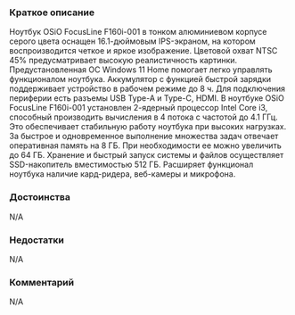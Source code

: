 ### **Краткое описание**
Ноутбук OSiO FocusLine F160i-001 в тонком алюминиевом корпусе серого цвета оснащен 16.1-дюймовым IPS-экраном, на котором воспроизводится четкое и яркое изображение. Цветовой охват NTSC 45% предусматривает высокую реалистичность картинки. Предустановленная ОС Windows 11 Home помогает легко управлять функционалом ноутбука. Аккумулятор с функцией быстрой зарядки поддерживает устройство в рабочем режиме до 8 ч. Для подключения периферии есть разъемы USB Type-A и Type-C, HDMI.  В ноутбуке OSiO FocusLine F160i-001 установлен 2-ядерный процессор Intel Core i3, способный производить вычисления в 4 потока с частотой до 4.1 ГГц. Это обеспечивает стабильную работу ноутбука при высоких нагрузках. За быстрое и одновременное выполнение множества задач отвечает оперативная память на 8 ГБ. При необходимости ее можно увеличить до 64 ГБ. Хранение и быстрый запуск системы и файлов осуществляет SSD-накопитель вместимостью 512 ГБ. Расширяет функционал ноутбука наличие кард-ридера, веб-камеры и микрофона.

### **Достоинства**
N/A

### **Недостатки**
N/A

### **Комментарий**
N/A
